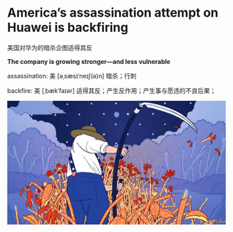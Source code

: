 # America’s assassination attempt on Huawei is backfiring

美国对华为的暗杀企图适得其反

**The company is growing stronger—and less vulnerable**

assassination: 美 [əˌsæsɪˈneɪʃ(ə)n] 暗杀；行刺

backfire: 美 [ˌbækˈfaɪər] 适得其反；产生反作用；产生事与愿违的不良后果；

![image-20240619183622770](./assets/image-20240619183622770.png)



